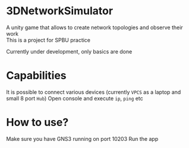 # 3DNetworkSimulator
A unity game that allows to create network topologies and observe their work <br>
This is a project for SPBU practice

Currently under development, only basics are done

# Capabilities
It is possible to connect various devices (currently `VPCS` as a laptop and small 8 port `Hub`)
Open console and execute `ip`, `ping` etc

# How to use?
Make sure you have GNS3 running on port 10203
Run the app
